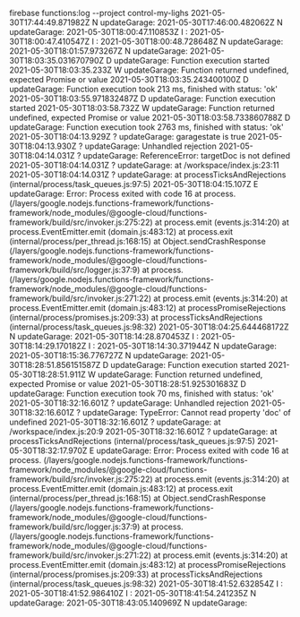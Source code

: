 
firebase functions:log --project control-my-lighs
2021-05-30T17:44:49.871982Z N updateGarage: 
2021-05-30T17:46:00.482062Z N updateGarage: 
2021-05-30T18:00:47.110853Z I : 
2021-05-30T18:00:47.410547Z I : 
2021-05-30T18:00:48.728648Z N updateGarage: 
2021-05-30T18:01:57.973267Z N updateGarage: 
2021-05-30T18:03:35.031670790Z D updateGarage: Function execution started
2021-05-30T18:03:35.233Z W updateGarage: Function returned undefined, expected Promise or value
2021-05-30T18:03:35.243400100Z D updateGarage: Function execution took 213 ms, finished with status: 'ok'
2021-05-30T18:03:55.971832487Z D updateGarage: Function execution started
2021-05-30T18:03:58.732Z W updateGarage: Function returned undefined, expected Promise or value
2021-05-30T18:03:58.733860788Z D updateGarage: Function execution took 2763 ms, finished with status: 'ok'
2021-05-30T18:04:13.929Z ? updateGarage: garagestate is true
2021-05-30T18:04:13.930Z ? updateGarage: Unhandled rejection
2021-05-30T18:04:14.031Z ? updateGarage: ReferenceError: targetDoc is not defined
2021-05-30T18:04:14.031Z ? updateGarage:     at /workspace/index.js:23:11
2021-05-30T18:04:14.031Z ? updateGarage:     at processTicksAndRejections (internal/process/task_queues.js:97:5)
2021-05-30T18:04:15.107Z E updateGarage: Error: Process exited with code 16
    at process.<anonymous> (/layers/google.nodejs.functions-framework/functions-framework/node_modules/@google-cloud/functions-framework/build/src/invoker.js:275:22)
    at process.emit (events.js:314:20)
    at process.EventEmitter.emit (domain.js:483:12)
    at process.exit (internal/process/per_thread.js:168:15)
    at Object.sendCrashResponse (/layers/google.nodejs.functions-framework/functions-framework/node_modules/@google-cloud/functions-framework/build/src/logger.js:37:9)
    at process.<anonymous> (/layers/google.nodejs.functions-framework/functions-framework/node_modules/@google-cloud/functions-framework/build/src/invoker.js:271:22)
    at process.emit (events.js:314:20)
    at process.EventEmitter.emit (domain.js:483:12)
    at processPromiseRejections (internal/process/promises.js:209:33)
    at processTicksAndRejections (internal/process/task_queues.js:98:32)
2021-05-30T18:04:25.644468172Z N updateGarage: 
2021-05-30T18:14:28.870453Z I : 
2021-05-30T18:14:29.170182Z I : 
2021-05-30T18:14:30.371944Z N updateGarage: 
2021-05-30T18:15:36.776727Z N updateGarage: 
2021-05-30T18:28:51.856151587Z D updateGarage: Function execution started
2021-05-30T18:28:51.911Z W updateGarage: Function returned undefined, expected Promise or value
2021-05-30T18:28:51.925301683Z D updateGarage: Function execution took 70 ms, finished with status: 'ok'
2021-05-30T18:32:16.601Z ? updateGarage: Unhandled rejection
2021-05-30T18:32:16.601Z ? updateGarage: TypeError: Cannot read property 'doc' of undefined
2021-05-30T18:32:16.601Z ? updateGarage:     at /workspace/index.js:20:9
2021-05-30T18:32:16.601Z ? updateGarage:     at processTicksAndRejections (internal/process/task_queues.js:97:5)
2021-05-30T18:32:17.970Z E updateGarage: Error: Process exited with code 16
    at process.<anonymous> (/layers/google.nodejs.functions-framework/functions-framework/node_modules/@google-cloud/functions-framework/build/src/invoker.js:275:22)
    at process.emit (events.js:314:20)
    at process.EventEmitter.emit (domain.js:483:12)
    at process.exit (internal/process/per_thread.js:168:15)
    at Object.sendCrashResponse (/layers/google.nodejs.functions-framework/functions-framework/node_modules/@google-cloud/functions-framework/build/src/logger.js:37:9)
    at process.<anonymous> (/layers/google.nodejs.functions-framework/functions-framework/node_modules/@google-cloud/functions-framework/build/src/invoker.js:271:22)
    at process.emit (events.js:314:20)
    at process.EventEmitter.emit (domain.js:483:12)
    at processPromiseRejections (internal/process/promises.js:209:33)
    at processTicksAndRejections (internal/process/task_queues.js:98:32)
2021-05-30T18:41:52.632854Z I : 
2021-05-30T18:41:52.986410Z I : 
2021-05-30T18:41:54.241235Z N updateGarage: 
2021-05-30T18:43:05.140969Z N updateGarage: 
